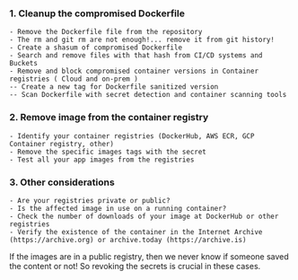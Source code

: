 ### 1. Cleanup the compromised Dockerfile
```
- Remove the Dockerfile file from the repository
- The rm and git rm are not enough!... remove it from git history!
- Create a shasum of compromised Dockerfile
- Search and remove files with that hash from CI/CD systems and Buckets
- Remove and block compromised container versions in Container registries ( Cloud and on-prem )
-- Create a new tag for Dockerfile sanitized version 
-- Scan Dockerfile with secret detection and container scanning tools 
```

### 2. Remove image from the container registry
```
- Identify your container registries (DockerHub, AWS ECR, GCP Container registry, other)
- Remove the specific images tags with the secret
- Test all your app images from the registries
```

### 3. Other considerations
```
- Are your registries private or public?
- Is the affected image in use on a running container?
- Check the number of downloads of your image at DockerHub or other registries
- Verify the existence of the container in the Internet Archive (https://archive.org) or archive.today (https://archive.is) 
```

If the images are in a public registry, then we never know if someone saved the content or not!
So revoking the secrets is crucial in these cases.
